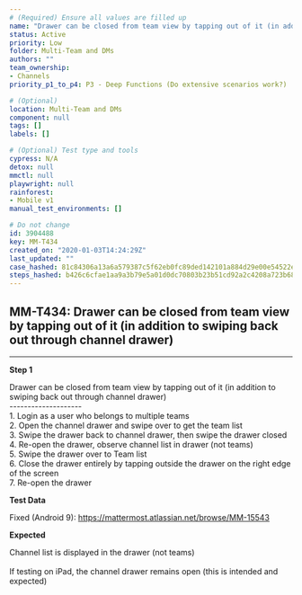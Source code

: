 ```yaml
---
# (Required) Ensure all values are filled up
name: "Drawer can be closed from team view by tapping out of it (in addition to swiping back out through channel drawer)"
status: Active
priority: Low
folder: Multi-Team and DMs
authors: ""
team_ownership: 
- Channels
priority_p1_to_p4: P3 - Deep Functions (Do extensive scenarios work?)

# (Optional)
location: Multi-Team and DMs
component: null
tags: []
labels: []

# (Optional) Test type and tools
cypress: N/A
detox: null
mmctl: null
playwright: null
rainforest: 
- Mobile v1
manual_test_environments: []

# Do not change
id: 3904488
key: MM-T434
created_on: "2020-01-03T14:24:29Z"
last_updated: ""
case_hashed: 81c84306a13a6a579387c5f62eb0fc89ded142101a884d29e00e54522ea86477bc05d79d309985b7835f1b37f888b376
steps_hashed: b426c6cfae1aa9a3b79e5a01d0dc70803b23b51cd92a2c4208a723b68c30f1be6de96d309b2f5bbdf82a0bfb06a5b034
---
```


<!-- (Auto-generated) Based on frontmatter's "key" and "name" -->

## MM-T434: Drawer can be closed from team view by tapping out of it (in addition to swiping back out through channel drawer)

---

**Step 1**

Drawer can be closed from team view by tapping out of it (in addition to swiping back out through channel drawer)\
\--------------------\
1\. Login as a user who belongs to multiple teams\
2\. Open the channel drawer and swipe over to get the team list\
3\. Swipe the drawer back to channel drawer, then swipe the drawer closed\
4\. Re-open the drawer, observe channel list in drawer (not teams)\
5\. Swipe the drawer over to Team list\
6\. Close the drawer entirely by tapping outside the drawer on the right edge of the screen\
7\. Re-open the drawer

**Test Data**

Fixed (Android 9): <https://mattermost.atlassian.net/browse/MM-15543>

**Expected**

Channel list is displayed in the drawer (not teams)\
\
If testing on iPad, the channel drawer remains open (this is intended and expected)

